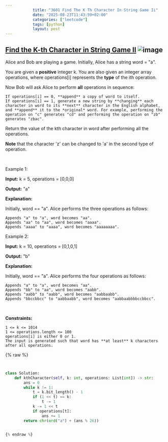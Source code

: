 ```yaml
---
            title: "3601 Find The K Th Character In String Game Ii"
            date: "2025-08-23T11:43:59+02:00"
            categories: ["leetcode"]
            tags: [python]
            layout: post
---
```

            
## [Find the K-th Character in String Game II](https://leetcode.com/problems/find-the-k-th-character-in-string-game-ii) ![image](https://img.shields.io/badge/Difficulty-Hard-red)

Alice and Bob are playing a game. Initially, Alice has a string word = "a".

You are given a **positive** integer k. You are also given an integer array operations, where operations[i] represents the **type** of the ith operation.

Now Bob will ask Alice to perform **all** operations in sequence:

	If operations[i] == 0, **append** a copy of word to itself.
	If operations[i] == 1, generate a new string by **changing** each character in word to its **next** character in the English alphabet, and **append** it to the *original* word. For example, performing the operation on "c" generates "cd" and performing the operation on "zb" generates "zbac".

Return the value of the kth character in word after performing all the operations.

**Note** that the character 'z' can be changed to 'a' in the second type of operation.

 

Example 1:

**Input:** k = 5, operations = [0,0,0]

**Output:** "a"

**Explanation:**

Initially, word == "a". Alice performs the three operations as follows:

	Appends "a" to "a", word becomes "aa".
	Appends "aa" to "aa", word becomes "aaaa".
	Appends "aaaa" to "aaaa", word becomes "aaaaaaaa".

Example 2:

**Input:** k = 10, operations = [0,1,0,1]

**Output:** "b"

**Explanation:**

Initially, word == "a". Alice performs the four operations as follows:

	Appends "a" to "a", word becomes "aa".
	Appends "bb" to "aa", word becomes "aabb".
	Appends "aabb" to "aabb", word becomes "aabbaabb".
	Appends "bbccbbcc" to "aabbaabb", word becomes "aabbaabbbbccbbcc".

 

**Constraints:**

	1 <= k <= 1014
	1 <= operations.length <= 100
	operations[i] is either 0 or 1.
	The input is generated such that word has **at least** k characters after all operations.

{% raw %}


```python


class Solution:
    def kthCharacter(self, k: int, operations: List[int]) -> str:
        ans = 0
        while k != 1:
            t = k.bit_length() - 1
            if (1 << t) == k:
                t -= 1
            k -= 1 << t
            if operations[t]:
                ans += 1
        return chr(ord("a") + (ans % 26))


{% endraw %}
```

